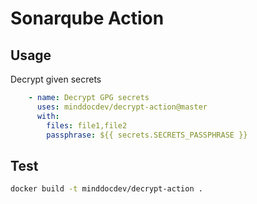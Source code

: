# Sonarqube Action

## Usage

Decrypt given secrets

```yaml
    - name: Decrypt GPG secrets
      uses: minddocdev/decrypt-action@master
      with:
        files: file1,file2
        passphrase: ${{ secrets.SECRETS_PASSPHRASE }}
```

## Test

```sh
docker build -t minddocdev/decrypt-action .
```
